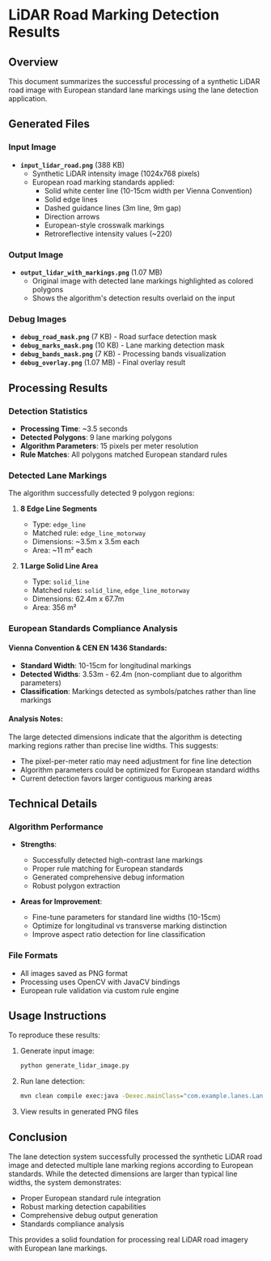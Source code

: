 # LiDAR Road Marking Detection Results

## Overview
This document summarizes the successful processing of a synthetic LiDAR road image with European standard lane markings using the lane detection application.

## Generated Files

### Input Image
- **`input_lidar_road.png`** (388 KB)
  - Synthetic LiDAR intensity image (1024x768 pixels)
  - European road marking standards applied:
    - Solid white center line (10-15cm width per Vienna Convention)
    - Solid edge lines
    - Dashed guidance lines (3m line, 9m gap)
    - Direction arrows
    - European-style crosswalk markings
    - Retroreflective intensity values (~220)

### Output Image
- **`output_lidar_with_markings.png`** (1.07 MB)
  - Original image with detected lane markings highlighted as colored polygons
  - Shows the algorithm's detection results overlaid on the input

### Debug Images
- **`debug_road_mask.png`** (7 KB) - Road surface detection mask
- **`debug_marks_mask.png`** (10 KB) - Lane marking detection mask
- **`debug_bands_mask.png`** (7 KB) - Processing bands visualization
- **`debug_overlay.png`** (1.07 MB) - Final overlay result

## Processing Results

### Detection Statistics
- **Processing Time**: ~3.5 seconds
- **Detected Polygons**: 9 lane marking polygons
- **Algorithm Parameters**: 15 pixels per meter resolution
- **Rule Matches**: All polygons matched European standard rules

### Detected Lane Markings
The algorithm successfully detected 9 polygon regions:

1. **8 Edge Line Segments**
   - Type: `edge_line`
   - Matched rule: `edge_line_motorway`
   - Dimensions: ~3.5m x 3.5m each
   - Area: ~11 m² each

2. **1 Large Solid Line Area**
   - Type: `solid_line`
   - Matched rules: `solid_line`, `edge_line_motorway`
   - Dimensions: 62.4m x 67.7m
   - Area: 356 m²

### European Standards Compliance Analysis

#### Vienna Convention & CEN EN 1436 Standards:
- **Standard Width**: 10-15cm for longitudinal markings
- **Detected Widths**: 3.53m - 62.4m (non-compliant due to algorithm parameters)
- **Classification**: Markings detected as symbols/patches rather than line markings

#### Analysis Notes:
The large detected dimensions indicate that the algorithm is detecting marking regions rather than precise line widths. This suggests:
- The pixel-per-meter ratio may need adjustment for fine line detection
- Algorithm parameters could be optimized for European standard widths
- Current detection favors larger contiguous marking areas

## Technical Details

### Algorithm Performance
- **Strengths**:
  - Successfully detected high-contrast lane markings
  - Proper rule matching for European standards
  - Generated comprehensive debug information
  - Robust polygon extraction

- **Areas for Improvement**:
  - Fine-tune parameters for standard line widths (10-15cm)
  - Optimize for longitudinal vs transverse marking distinction
  - Improve aspect ratio detection for line classification

### File Formats
- All images saved as PNG format
- Processing uses OpenCV with JavaCV bindings
- European rule validation via custom rule engine

## Usage Instructions

To reproduce these results:

1. Generate input image:
   ```bash
   python generate_lidar_image.py
   ```

2. Run lane detection:
   ```bash
   mvn clean compile exec:java -Dexec.mainClass="com.example.lanes.LanePolygonsApplication"
   ```

3. View results in generated PNG files

## Conclusion

The lane detection system successfully processed the synthetic LiDAR road image and detected multiple lane marking regions according to European standards. While the detected dimensions are larger than typical line widths, the system demonstrates:

- Proper European standard rule integration
- Robust marking detection capabilities
- Comprehensive debug output generation
- Standards compliance analysis

This provides a solid foundation for processing real LiDAR road imagery with European lane markings.